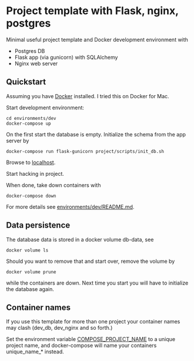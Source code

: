 # Project template with Flask, nginx, postgres

Minimal useful project template and Docker development environment with

 - Postgres DB
 - Flask app (via gunicorn) with SQLAlchemy
 - Nginx web server

## Quickstart

Assuming you have [Docker](https://store.docker.com/search?type=edition&offering=community) installed. I tried this on Docker for Mac.

Start development environment:
```
cd environments/dev
docker-compose up
```

On the first start the database is empty. Initialize the schema from the app server by
```
docker-compose run flask-gunicorn project/scripts/init_db.sh
```

Browse to [localhost](http://localhost).

Start hacking in project.

When done, take down containers with
```
docker-compose down
```

For more details see [environments/dev/README.md](environments/dev/README.md).


## Data persistence

The database data is stored in a docker volume db-data, see
```
docker volume ls
```

Should you want to remove that and start over, remove the volume by
```
docker volume prune
```
while the containers are down. Next time you start you will have to initialize the database again.



## Container names

If you use this template for more than one project your container names may clash (dev_db, dev_nginx and so forth.)

Set the environment variable [COMPOSE_PROJECT_NAME](https://docs.docker.com/compose/reference/envvars/#compose_project_name) to a unique project name, and docker-compose will name your containers unique_name_* instead.
